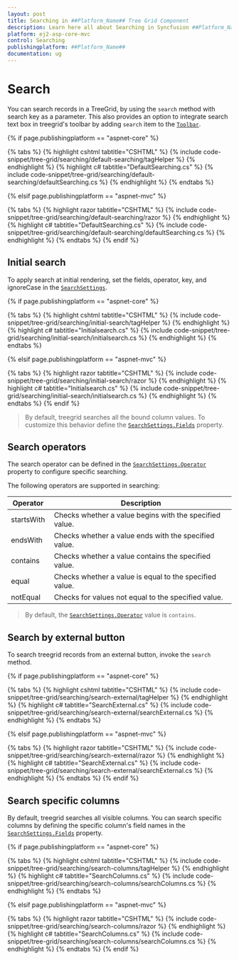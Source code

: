 ```yaml
---
layout: post
title: Searching in ##Platform_Name## Tree Grid Component
description: Learn here all about Searching in Syncfusion ##Platform_Name## Tree Grid component of Syncfusion Essential JS 2 and more.
platform: ej2-asp-core-mvc
control: Searching
publishingplatform: ##Platform_Name##
documentation: ug
---
```



# Search

You can search records in a TreeGrid, by using the `search` method with search key as a parameter. This also provides an option to integrate search text box in treegrid's toolbar by adding `search` item to the [`Toolbar`](https://help.syncfusion.com/cr/cref_files/aspnetcore-js2/Syncfusion.EJ2~Syncfusion.EJ2.TreeGrid.TreeGrid~Toolbar.html).

{% if page.publishingplatform == "aspnet-core" %}

{% tabs %}
{% highlight cshtml tabtitle="CSHTML" %}
{% include code-snippet/tree-grid/searching/default-searching/tagHelper %}
{% endhighlight %}
{% highlight c# tabtitle="DefaultSearching.cs" %}
{% include code-snippet/tree-grid/searching/default-searching/defaultSearching.cs %}
{% endhighlight %}
{% endtabs %}

{% elsif page.publishingplatform == "aspnet-mvc" %}

{% tabs %}
{% highlight razor tabtitle="CSHTML" %}
{% include code-snippet/tree-grid/searching/default-searching/razor %}
{% endhighlight %}
{% highlight c# tabtitle="DefaultSearching.cs" %}
{% include code-snippet/tree-grid/searching/default-searching/defaultSearching.cs %}
{% endhighlight %}
{% endtabs %}
{% endif %}



## Initial search

To apply search at initial rendering, set the fields, operator, key, and ignoreCase in the [`SearchSettings`](https://help.syncfusion.com/cr/cref_files/aspnetcore-js2/Syncfusion.EJ2~Syncfusion.EJ2.TreeGrid.TreeGrid~SearchSettings.html).

{% if page.publishingplatform == "aspnet-core" %}

{% tabs %}
{% highlight cshtml tabtitle="CSHTML" %}
{% include code-snippet/tree-grid/searching/initial-search/tagHelper %}
{% endhighlight %}
{% highlight c# tabtitle="Initialsearch.cs" %}
{% include code-snippet/tree-grid/searching/initial-search/initialsearch.cs %}
{% endhighlight %}
{% endtabs %}

{% elsif page.publishingplatform == "aspnet-mvc" %}

{% tabs %}
{% highlight razor tabtitle="CSHTML" %}
{% include code-snippet/tree-grid/searching/initial-search/razor %}
{% endhighlight %}
{% highlight c# tabtitle="Initialsearch.cs" %}
{% include code-snippet/tree-grid/searching/initial-search/initialsearch.cs %}
{% endhighlight %}
{% endtabs %}
{% endif %}



> By default, treegrid searches all the bound column values. To customize this behavior define the [`SearchSettings.Fields`](https://help.syncfusion.com/cr/cref_files/aspnetcore-js2/Syncfusion.EJ2~Syncfusion.EJ2.TreeGrid.TreeGridSearchSettings~Fields.html) property.

## Search operators

The search operator can be defined in the [`SearchSettings.Operator`](https://help.syncfusion.com/cr/cref_files/aspnetcore-js2/Syncfusion.EJ2~Syncfusion.EJ2.TreeGrid.TreeGridSearchSettings~Operators.html) property to configure specific searching.

The following operators are supported in searching:

Operator |Description
-----|-----
startsWith |Checks whether a value begins with the specified value.
endsWith |Checks whether a value ends with the specified value.
contains |Checks whether a value contains the specified value.
equal |Checks whether a value is equal to the specified value.
notEqual |Checks for values not equal to the specified value.

> By default, the [`SearchSettings.Operator`](https://help.syncfusion.com/cr/cref_files/aspnetcore-js2/Syncfusion.EJ2~Syncfusion.EJ2.TreeGrid.TreeGridSearchSettings~Operators.html) value is `contains`.

## Search by external button

To search treegrid records from an external button, invoke the `search` method.

{% if page.publishingplatform == "aspnet-core" %}

{% tabs %}
{% highlight cshtml tabtitle="CSHTML" %}
{% include code-snippet/tree-grid/searching/search-external/tagHelper %}
{% endhighlight %}
{% highlight c# tabtitle="SearchExternal.cs" %}
{% include code-snippet/tree-grid/searching/search-external/searchExternal.cs %}
{% endhighlight %}
{% endtabs %}

{% elsif page.publishingplatform == "aspnet-mvc" %}

{% tabs %}
{% highlight razor tabtitle="CSHTML" %}
{% include code-snippet/tree-grid/searching/search-external/razor %}
{% endhighlight %}
{% highlight c# tabtitle="SearchExternal.cs" %}
{% include code-snippet/tree-grid/searching/search-external/searchExternal.cs %}
{% endhighlight %}
{% endtabs %}
{% endif %}



## Search specific columns

By default, treegrid searches all visible columns. You can search specific columns by defining the specific column's field names in the [`SearchSettings.Fields`](https://help.syncfusion.com/cr/cref_files/aspnetcore-js2/Syncfusion.EJ2~Syncfusion.EJ2.TreeGrid.TreeGridSearchSettings~Fields.html) property.

{% if page.publishingplatform == "aspnet-core" %}

{% tabs %}
{% highlight cshtml tabtitle="CSHTML" %}
{% include code-snippet/tree-grid/searching/search-columns/tagHelper %}
{% endhighlight %}
{% highlight c# tabtitle="SearchColumns.cs" %}
{% include code-snippet/tree-grid/searching/search-columns/searchColumns.cs %}
{% endhighlight %}
{% endtabs %}

{% elsif page.publishingplatform == "aspnet-mvc" %}

{% tabs %}
{% highlight razor tabtitle="CSHTML" %}
{% include code-snippet/tree-grid/searching/search-columns/razor %}
{% endhighlight %}
{% highlight c# tabtitle="SearchColumns.cs" %}
{% include code-snippet/tree-grid/searching/search-columns/searchColumns.cs %}
{% endhighlight %}
{% endtabs %}
{% endif %}

